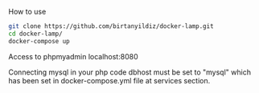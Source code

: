 How to use

```bash
git clone https://github.com/birtanyildiz/docker-lamp.git
cd docker-lamp/
docker-compose up
```

Access to phpmyadmin
localhost:8080

Connecting mysql in your php code dbhost must be set to "mysql" which has been set in docker-compose.yml file at services section.